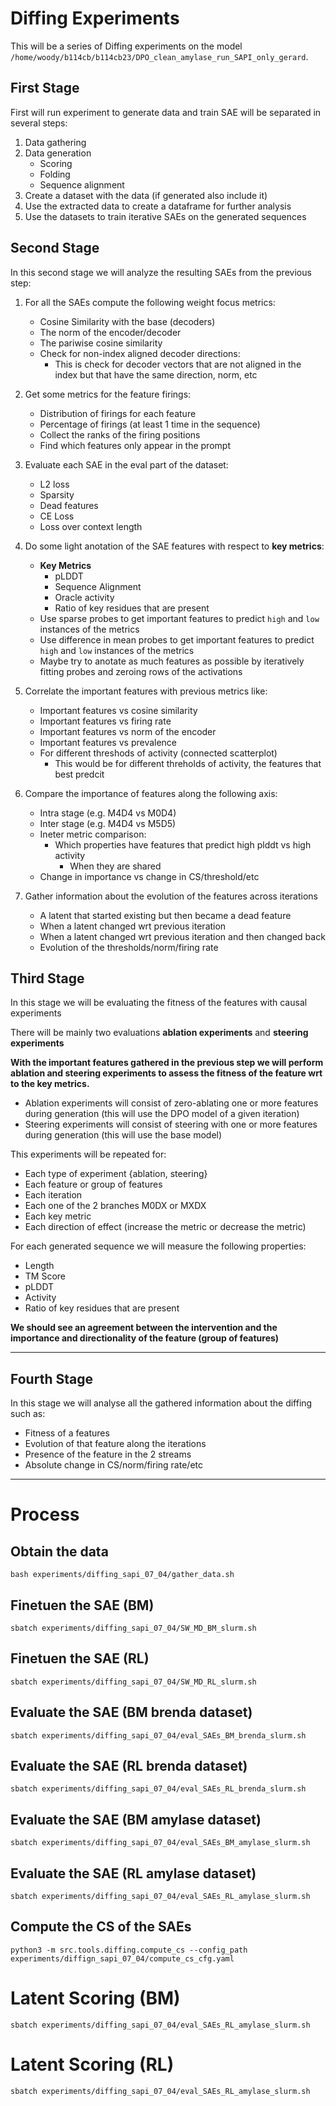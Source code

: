 # Diffing Experiments


This will be a series of Diffing experiments on the model `/home/woody/b114cb/b114cb23/DPO_clean_amylase_run_SAPI_only_gerard`.

## First Stage


First will run experiment to generate data and train SAE will be separated in several steps:
1. Data gathering
2. Data generation
    - Scoring
    - Folding
    - Sequence alignment
3. Create a dataset with the data (if generated also include it)
4. Use the extracted data to create a dataframe for further analysis
5. Use the datasets to train iterative SAEs on the generated sequences 


## Second Stage

In this second stage we will analyze the resulting SAEs from the previous step:

1. For all the SAEs compute the following weight focus metrics:
    - Cosine Similarity with the base (decoders)
    - The norm of the encoder/decoder
    - The pariwise cosine similarity
    - Check for non-index aligned decoder directions:
        - This is check for decoder vectors that are not aligned in the index but that have the same direction, norm, etc

2. Get some metrics for the feature firings:
    - Distribution of firings for each feature
    - Percentage of firings (at least 1 time in the sequence)
    - Collect the ranks of the firing positions
    - Find which features only appear in the prompt

3. Evaluate each SAE in the eval part of the dataset: 
    - L2 loss
    - Sparsity
    - Dead features
    - CE Loss 
    - Loss over context length

4. Do some light anotation of the SAE features with respect to **key metrics**:
    - **Key Metrics** 
        - pLDDT
        - Sequence Alignment
        - Oracle activity 
        - Ratio of key residues that are present 
    - Use sparse probes to get important features to predict `high` and `low` instances of the metrics 
    - Use difference in mean probes to get important features to predict `high` and `low` instances of the metrics 
    - Maybe try to anotate as much features as possible by iteratively fitting probes and zeroing rows of the activations

5. Correlate the important features with previous metrics like:
    - Important features vs cosine similarity
    - Important features vs firing rate
    - Important features vs norm of the encoder
    - Important features vs prevalence 
    - For different threshods of activity (connected scatterplot) 
        - This would be for different threholds of activity, the features that best predcit

6. Compare the importance of features along the following axis:
    - Intra stage (e.g. M4D4 vs M0D4)
    - Inter stage (e.g. M4D4 vs M5D5)
    - Ineter metric comparison:
        - Which properties have features that predict high plddt vs high activity
            - When they are shared
    - Change in importance vs change in CS/threshold/etc

7. Gather information about the evolution of the features across iterations
    - A latent that started existing but then became a dead feature
    - When a latent changed wrt previous iteration
    - When a latent changed wrt previous iteration and then changed back
    - Evolution of the thresholds/norm/firing rate
    


## Third Stage

In this stage we will be evaluating the fitness of the features with causal experiments

There will be mainly two evaluations **ablation experiments** and **steering experiments** 


**With the important features gathered in the previous step we will perform ablation and steering experiments to assess the fitness of the feature wrt to the key metrics.**


- Ablation experiments will consist of zero-ablating one or more features during generation (this will use the DPO model of  a given iteration)
- Steering experiments will consist of steering with one or more features during generation (this will use the base model)


This experiments will be repeated for:
- Each type of experiment {ablation, steering}
- Each feature or group of features
- Each iteration
- Each one of the 2 branches M0DX or MXDX
- Each key metric
- Each direction of effect (increase the metric or decrease the metric)



For each generated sequence we will measure the following properties:
- Length
- TM Score
- pLDDT
- Activity
- Ratio of key residues that are present 


**We should see an agreement between the intervention and the importance and directionality of the feature (group of features)**


----



## Fourth Stage


In this stage we will analyse all the gathered information about the diffing such as:

- Fitness of a features
- Evolution of that feature along the iterations
- Presence of the feature in the 2 streams
- Absolute change in CS/norm/firing rate/etc


----------

# Process


## Obtain the data

```{bash}
bash experiments/diffing_sapi_07_04/gather_data.sh
```


## Finetuen the SAE (BM) 

```{bash}
sbatch experiments/diffing_sapi_07_04/SW_MD_BM_slurm.sh
```


## Finetuen the SAE (RL) 

```{bash}
sbatch experiments/diffing_sapi_07_04/SW_MD_RL_slurm.sh
```


## Evaluate the SAE (BM brenda dataset) 

```{bash}
sbatch experiments/diffing_sapi_07_04/eval_SAEs_BM_brenda_slurm.sh
```


## Evaluate the SAE (RL brenda dataset) 

```{bash}
sbatch experiments/diffing_sapi_07_04/eval_SAEs_RL_brenda_slurm.sh
```


## Evaluate the SAE (BM amylase dataset) 

```{bash}
sbatch experiments/diffing_sapi_07_04/eval_SAEs_BM_amylase_slurm.sh
```


## Evaluate the SAE (RL amylase dataset) 

```{bash}
sbatch experiments/diffing_sapi_07_04/eval_SAEs_RL_amylase_slurm.sh
```

## Compute the CS of the SAEs  

```{bash}
python3 -m src.tools.diffing.compute_cs --config_path experiments/diffign_sapi_07_04/compute_cs_cfg.yaml
```

# Latent Scoring (BM)


```{bash}
sbatch experiments/diffing_sapi_07_04/eval_SAEs_RL_amylase_slurm.sh
```

# Latent Scoring (RL)


```{bash}
sbatch experiments/diffing_sapi_07_04/eval_SAEs_RL_amylase_slurm.sh
```

